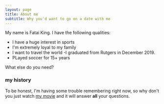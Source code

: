 ```yaml
---
layout: page
title: About me
subtitle: Why you'd want to go on a date with me
---
```


My name is Fatai King. I have the following qualities:

- I have a huge interest in sports
- I'm extremely loyal to my family
- I want to travel the world
-I graduated from Rutgers in December 2019.
- PLayed soccer for 15+ years

What else do you need?

### my history

To be honest, I'm having some trouble remembering right now, so why don't you just watch [my movie](http://en.wikipedia.org/wiki/The_Princess_Bride_%28film%29) and it will answer **all** your questions.
